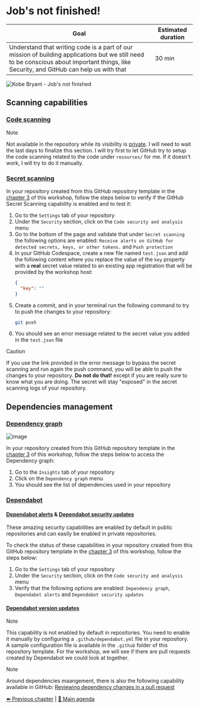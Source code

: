 # Job's not finished!

| **Goal**                                                                                                                                                                                 | **Estimated duration** |
| ---------------------------------------------------------------------------------------------------------------------------------------------------------------------------------------- | ---------------------- |
| Understand that writing code is a part of our mission of building applications but we still need to be conscious about important things, like Security, and GitHub can help us with that | 30 min                 |

![Kobe Bryant - Job's not finished](https://i.pinimg.com/originals/a4/b9/aa/a4b9aa5acd5bcd4c8c508db4bb48d5c1.jpg)

## Scanning capabilities

### [Code scanning](https://docs.github.com/en/code-security/code-scanning/introduction-to-code-scanning/about-code-scanning)

> [!NOTE]
> Not available in the repository while its visibility is [private](https://docs.github.com/en/code-security/code-scanning/introduction-to-code-scanning/about-code-scanning#about-billing-for-code-scanning). I will need to wait the last days to finalize this section.
> I will try first to let GitHub try to setup the code scanning related to the code under `resources/` for me.
> If it doesn't work, I will try to do it manually.

### [Secret scanning](https://docs.github.com/en/code-security/secret-scanning/about-secret-scanning#about-secret-scanning)

In your repository created from this GitHub repository template in the [chapter 3](./03-InitializeWorkspace.md) of this workshop, follow the steps below to verify if the GitHub Secret Scanning capability is enabled and to test it:
1. Go to the `Settings` tab of your repository
2. Under the `Security` section, click on the `Code security and analysis` menu
3. Go to the bottom of the page and validate that under `Secret scanning` the following options are enabled: `Receive alerts on GitHub for detected secrets, keys, or other tokens.` and `Push protection`
4. In your GitHub Codespace, create a new file named `test.json` and add the following content where you replace the value of the `key` property with a **real** secret value related to an existing app registration that will be provided by the workshop host:
   ```json
   {
     "key": ""
   }
   ```
5. Create a commit, and in your terminal run the following command to try to push the changes to your repository:
   ```bash
   git push
   ```
6. You should see an error message related to the secret value you added in the `test.json` file

> [!CAUTION]
> If you use the link provided in the error message to bypass the secret scanning and run again the push command, you will be able to push the changes to your repository.
> **Do not do that!** except if you are really sure to know what you are doing. The secret will stay "exposed" in the secret scanning logs of your repository.

## Dependencies management

### [Dependency graph](https://docs.github.com/en/code-security/supply-chain-security/understanding-your-software-supply-chain/about-the-dependency-graph)

![image](https://github.com/rpothin/PowerPlatform-DevEx-With-GitHub-Workshop/assets/23240245/a75c1286-3022-4cbc-8a61-befff0a3e54e)

In your repository created from this GitHub repository template in the [chapter 3](./03-InitializeWorkspace.md) of this workshop, follow the steps below to access the Dependency graph:
1. Go to the `Insights` tab of your repository
2. Click on the `Dependency graph` menu
3. You should see the list of dependencies used in your repository

### [Dependabot](https://docs.github.com/en/code-security/getting-started/dependabot-quickstart-guide)

#### [Dependabot alerts](https://docs.github.com/en/code-security/dependabot/dependabot-alerts/about-dependabot-alerts#github-dependabot-alerts-for-vulnerable-dependencies) & [Dependabot security updates](https://docs.github.com/en/code-security/dependabot/dependabot-security-updates/configuring-dependabot-security-updates)

These amazing security capabilities are enabled by default in public repositories and can easily be enabled in private repositories.

To check the status of these capabilities in your repository created from this GitHub repository template in the [chapter 3](./03-InitializeWorkspace.md) of this workshop, follow the steps below:
1. Go to the `Settings` tab of your repository
2. Under the `Security` section, click on the `Code security and analysis` menu
3. Verify that the following options are enabled: `Dependency graph`, `Dependabot alerts` and `Dependabot security updates`

#### [Dependabot version updates](https://docs.github.com/en/code-security/dependabot/dependabot-version-updates/configuring-dependabot-version-updates)

> [!NOTE]
> This capability is not enabled by default in repositories. You need to enable it manually by configuring a `.github/dependabot.yml` file in your repository.
> A sample configuration file is available in the `.github` folder of this repository template.
> For the workshop, we will see if there are pull requests created by Dependabot we could look at together.

> [!NOTE]
> Around dependencies maangement, there is also the following capability available in GitHub: [Reviewing dependency changes in a pull request](https://docs.github.com/en/pull-requests/collaborating-with-pull-requests/reviewing-changes-in-pull-requests/reviewing-dependency-changes-in-a-pull-request)

[⬅️ Previous chapter](./06-CodeItAndShipIt.md) | [🏡 Main agenda](../README.md#workshop-agenda)
